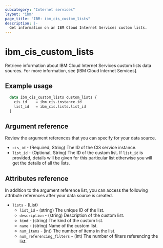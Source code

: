 ```yaml
---
subcategory: "Internet services"
layout: "ibm"
page_title: "IBM: ibm_cis_custom_lists"
description: |-
  Get information on an IBM Cloud Internet Services custom lists.
---
```


# ibm_cis_custom_lists

Retrieve information about IBM Cloud Internet Services custom lists data sources. For more information, see [IBM Cloud Internet Services].

## Example usage

```terraform
  data ibm_cis_custom_lists custom_lists {
    cis_id    = ibm_cis.instance.id
    list_id   = ibm_cis.lists.list_id 
  }
```

## Argument reference

Review the argument references that you can specify for your data source.

- `cis_id` - (Required, String) The ID of the CIS service instance.
- `list_id` - (Optional, String) The ID of the custom list. If `list_id` is provided, details will be given for this particular list otherwise you will get the details of all the lists.

## Attributes reference

In addition to the argument reference list, you can access the following attribute references after your data source is created.

- `lists` - (List)
  - `list_id` - (string) The unique ID of the list.
  - `description` - (string) Description of the custom list.
  - `kind` - (string) The kind of the custom list.
  - `name` - (string) Name of the custom list.
  - `num_items` - (int) The number of items in the list.
  - `num_referencing_filters` - (int) The number of filters referencing the list.
